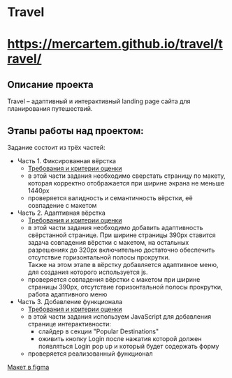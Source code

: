 # Travel
# https://mercartem.github.io/travel/travel/

## Описание проекта
Travel – адаптивный и интерактивный landing page сайта для планирования путешествий.

## Этапы работы над проектом:
Задание состоит из трёх частей:
- Часть 1. Фиксированная вёрстка 
  - [Требования и критерии оценки](travel-part1.md)
  - в этой части задания необходимо сверстать страницу по макету, которая корректно отображается при ширине экрана не меньше 1440рх
  - проверяется валидность и семантичность вёрстки, её совпадение с макетом
- Часть 2. Адаптивная вёрстка
  - [Требования и критерии оценки](travel-part2.md)
  - в этой части задания необходимо добавить адаптивность свёрстанной странице. При ширине страницы 390px ставится задача совпадения вёрстки с макетом, на остальных разрешениях до 320рх включительно достаточно обеспечить отсутствие горизонтальной полосы прокрутки.  
  Также на этом этапе в вёрстку добавляется адаптивное меню, для создания которого используется js.
  - проверяется совпадения вёрстки с макетом при ширине страницы 390рх, отсутствие горизонтальной полосы прокрутки, работа адаптивного меню
- Часть 3. Добавление функционала
  - [Требования и критерии оценки](travel-part3.md)
  - в этой части задания используем JavaScript для добавления странице интерактивности: 
     - слайдер в секции "Popular Destinations"
     - оживить кнопку Login после нажатия которой должен появляться Login pop up и который будет содержать форму
  - проверяется реализованный функционал  

[Макет в figma](https://www.figma.com/file/BhULVGGIachSAjoBazhP9P/Travel) 
